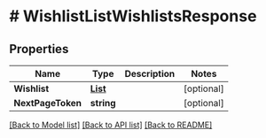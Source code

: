 # # WishlistListWishlistsResponse


## Properties 


Name | Type | Description | Notes
------------ | ------------- | ------------- | -------------
**Wishlist**| [**List<WishlistWishlistResponse>**](WishlistWishlistResponse.md) |   | [optional]
**NextPageToken**| **string** |   | [optional]


[[Back to Model list]](../../README.md#models) [[Back to API list]](../../README.md#endpoints) [[Back to README]](../../README.md)


